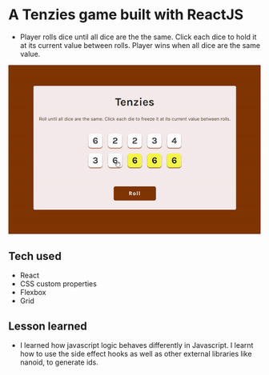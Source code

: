 # A Tenzies game built with ReactJS

- Player rolls dice until all dice are the the same. Click each dice to hold it at its current value between rolls. Player wins when all dice are the same value.

<img src='/public/tenzies.gif'>

## Tech used

- React
- CSS custom properties
- Flexbox
- Grid

## Lesson learned

- I learned how javascript logic behaves differently in Javascript. I learnt how to use the side effect hooks as well as other external libraries like nanoid, to generate ids.
